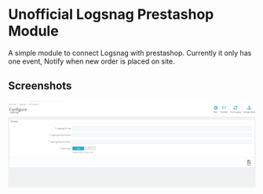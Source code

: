 
# Unofficial Logsnag Prestashop Module 

A simple module to connect Logsnag with prestashop. Currently it only has one event, Notify when new order is placed on site.


## Screenshots

![App Screenshot](https://raw.githubusercontent.com/muzammilkhattri/logsnag_module/main/image.png)

